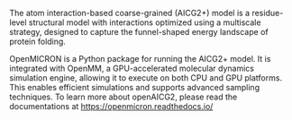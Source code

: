 The atom interaction-based coarse-grained (AICG2+) model is a residue-level structural model 
with interactions optimized using a multiscale strategy, designed to capture the funnel-shaped 
energy landscape of protein folding. 

OpenMICRON is a Python package for running the AICG2+ model. It is integrated with OpenMM, a GPU-accelerated molecular dynamics simulation engine, allowing it to execute on both CPU and GPU platforms. This enables efficient simulations and supports advanced sampling techniques. To learn more about openAICG2, please read the documentations at https://openmicron.readthedocs.io/

